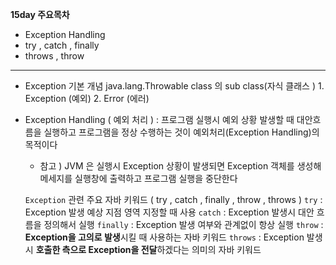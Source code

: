 **15day 주요목차**
- Exception Handling 
- try , catch , finally 
- throws , throw 
-----------------------------------------------------------------------

 - Exception 기본 개념 
   java.lang.Throwable class 의 sub class(자식 클래스 )  1. Exception (예외) 2. Error (에러)
   
 - Exception Handling ( 예외 처리 ) 
   : 프로그램 실행시 예외 상황 발생할 때 대안흐름을 실행하고 프로그램을 정상 수행하는 것이 예외처리(Exception Handling)의 목적이다 
   
   - 참고 ) JVM 은 실행시 Exception 상황이 발생되면 Exception 객체를 생성해 메세지를 실행창에 출력하고 프로그램 실행을 중단한다 
   
   ``Exception`` 관련 주요 자바 키워드 ( try , catch , finally , throw , throws ) 
   ``try`` : Exception 발생 예상 지점 영역 지정할 때 사용 
   ``catch`` : Exception 발생시 대안 흐름을 정의해서 실행 
   ``finally`` : Exception 발생 여부와 관계없이 항상 실행 
   ``throw`` : **Exception을 고의로 발생**시킬 때 사용하는 자바 키워드 
   ``throws`` : Exception 발생시 **호출한 측으로 Exception을 전달**하겠다는 의미의 자바 키워드 

